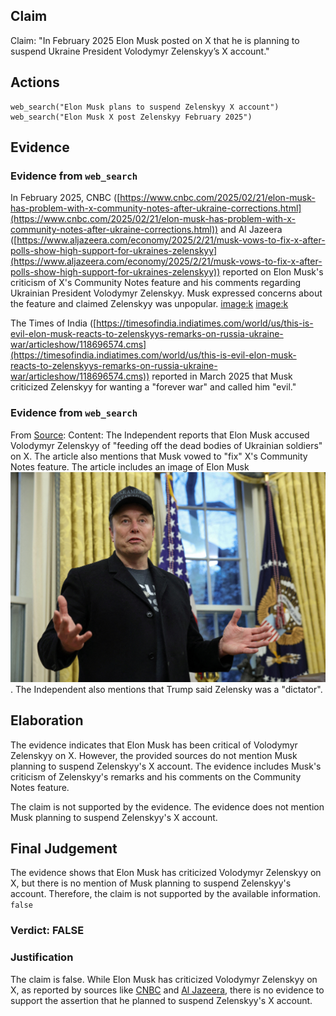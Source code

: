 ## Claim
Claim: "In February 2025 Elon Musk posted on X that he is planning to suspend Ukraine President Volodymyr Zelenskyy’s X account."

## Actions
```
web_search("Elon Musk plans to suspend Zelenskyy X account")
web_search("Elon Musk X post Zelenskyy February 2025")
```

## Evidence
### Evidence from `web_search`
In February 2025, CNBC ([https://www.cnbc.com/2025/02/21/elon-musk-has-problem-with-x-community-notes-after-ukraine-corrections.html](https://www.cnbc.com/2025/02/21/elon-musk-has-problem-with-x-community-notes-after-ukraine-corrections.html)) and Al Jazeera ([https://www.aljazeera.com/economy/2025/2/21/musk-vows-to-fix-x-after-polls-show-high-support-for-ukraines-zelenskyy](https://www.aljazeera.com/economy/2025/2/21/musk-vows-to-fix-x-after-polls-show-high-support-for-ukraines-zelenskyy)) reported on Elon Musk's criticism of X's Community Notes feature and his comments regarding Ukrainian President Volodymyr Zelenskyy. Musk expressed concerns about the feature and claimed Zelenskyy was unpopular. <image:k> <image:k>

The Times of India ([https://timesofindia.indiatimes.com/world/us/this-is-evil-elon-musk-reacts-to-zelenskyys-remarks-on-russia-ukraine-war/articleshow/118696574.cms](https://timesofindia.indiatimes.com/world/us/this-is-evil-elon-musk-reacts-to-zelenskyys-remarks-on-russia-ukraine-war/articleshow/118696574.cms)) reported in March 2025 that Musk criticized Zelenskyy for wanting a "forever war" and called him "evil."


### Evidence from `web_search`
From [Source](https://www.independent.co.uk/news/world/americas/us-politics/elon-musk-x-ukraine-trump-zelensky-b2702216.html): 
Content: The Independent reports that Elon Musk accused Volodymyr Zelenskyy of "feeding off the dead bodies of Ukrainian soldiers" on X. The article also mentions that Musk vowed to "fix" X's Community Notes feature. The article includes an image of Elon Musk ![image 13495](media/2025-08-31_18-52-1756666327-317400.jpg). The Independent also mentions that Trump said Zelensky was a "dictator".


## Elaboration
The evidence indicates that Elon Musk has been critical of Volodymyr Zelenskyy on X. However, the provided sources do not mention Musk planning to suspend Zelenskyy's X account. The evidence includes Musk's criticism of Zelenskyy's remarks and his comments on the Community Notes feature.

The claim is not supported by the evidence. The evidence does not mention Musk planning to suspend Zelenskyy's X account.


## Final Judgement
The evidence shows that Elon Musk has criticized Volodymyr Zelenskyy on X, but there is no mention of Musk planning to suspend Zelenskyy's account. Therefore, the claim is not supported by the available information. `false`

### Verdict: FALSE

### Justification
The claim is false. While Elon Musk has criticized Volodymyr Zelenskyy on X, as reported by sources like [CNBC](https://www.cnbc.com/2025/02/21/elon-musk-has-problem-with-x-community-notes-after-ukraine-corrections.html) and [Al Jazeera](https://www.aljazeera.com/economy/2025/2/21/musk-vows-to-fix-x-after-polls-show-high-support-for-ukraines-zelenskyy), there is no evidence to support the assertion that he planned to suspend Zelenskyy's X account.
